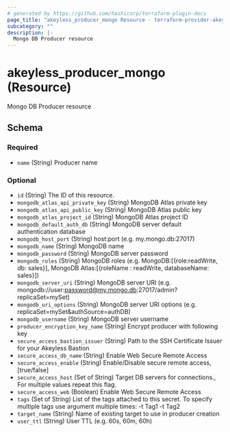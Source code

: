 ```yaml
---
# generated by https://github.com/hashicorp/terraform-plugin-docs
page_title: "akeyless_producer_mongo Resource - terraform-provider-akeyless"
subcategory: ""
description: |-
  Mongo DB Producer resource
---
```


# akeyless_producer_mongo (Resource)

Mongo DB Producer resource



<!-- schema generated by tfplugindocs -->
## Schema

### Required

- `name` (String) Producer name

### Optional

- `id` (String) The ID of this resource.
- `mongodb_atlas_api_private_key` (String) MongoDB Atlas private key
- `mongodb_atlas_api_public_key` (String) MongoDB Atlas public key
- `mongodb_atlas_project_id` (String) MongoDB Atlas project ID
- `mongodb_default_auth_db` (String) MongoDB server default authentication database
- `mongodb_host_port` (String) host:port (e.g. my.mongo.db:27017)
- `mongodb_name` (String) MongoDB name
- `mongodb_password` (String) MongoDB server password
- `mongodb_roles` (String) MongoDB roles (e.g. MongoDB:[{role:readWrite, db: sales}], MongoDB Atlas:[{roleName : readWrite, databaseName: sales}])
- `mongodb_server_uri` (String) MongoDB server URI (e.g. mongodb://user:password@my.mongo.db:27017/admin?replicaSet=mySet)
- `mongodb_uri_options` (String) MongoDB server URI options (e.g. replicaSet=mySet&authSource=authDB)
- `mongodb_username` (String) MongoDB server username
- `producer_encryption_key_name` (String) Encrypt producer with following key
- `secure_access_bastion_issuer` (String) Path to the SSH Certificate Issuer for your Akeyless Bastion
- `secure_access_db_name` (String) Enable Web Secure Remote Access
- `secure_access_enable` (String) Enable/Disable secure remote access, [true/false]
- `secure_access_host` (Set of String) Target DB servers for connections., For multiple values repeat this flag.
- `secure_access_web` (Boolean) Enable Web Secure Remote Access
- `tags` (Set of String) List of the tags attached to this secret. To specify multiple tags use argument multiple times: -t Tag1 -t Tag2
- `target_name` (String) Name of existing target to use in producer creation
- `user_ttl` (String) User TTL (e.g. 60s, 60m, 60h)


